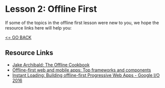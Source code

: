 # Lesson 2: Offline First

If some of the topics in the offline first lesson were new to you, we hope the resource links here will help you:

[<= GO BACK ](../README.md)

## Resource Links

* [Jake Archibald: The Offline Cookbook](https://developers.google.com/web/fundamentals/instant-and-offline/offline-cookbook/)
* [Offline-first web and mobile apps: Top frameworks and components](https://techbeacon.com/offline-first-web-mobile-apps-top-frameworks-components)
* [Instant Loading: Building offline-first Progressive Web Apps - Google I/O 2016](https://www.youtube.com/watch?v=cmGr0RszHc8)





